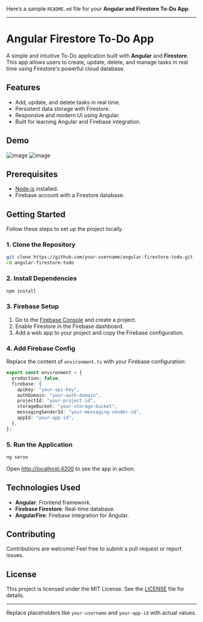 Here’s a sample `README.md` file for your **Angular and Firestore To-Do App**:

---

# Angular Firestore To-Do App

A simple and intuitive To-Do application built with **Angular** and **Firestore**. This app allows users to create, update, delete, and manage tasks in real time using Firestore's powerful cloud database.

## Features
- Add, update, and delete tasks in real time.
- Persistent data storage with Firestore.
- Responsive and modern UI using Angular.
- Built for learning Angular and Firebase integration.

## Demo
![image](https://github.com/user-attachments/assets/3add1e33-b498-475e-8547-f50140892d63)
![image](https://github.com/user-attachments/assets/299c7072-faaa-4118-a641-d8bf51186c49)


## Prerequisites
- [Node.js](https://nodejs.org/) installed.
- Firebase account with a Firestore database.

## Getting Started
Follow these steps to set up the project locally.

### 1. Clone the Repository
```bash
git clone https://github.com/your-username/angular-firestore-todo.git
cd angular-firestore-todo
```

### 2. Install Dependencies
```bash
npm install
```

### 3. Firebase Setup
1. Go to the [Firebase Console](https://console.firebase.google.com/) and create a project.
2. Enable Firestore in the Firebase dashboard.
3. Add a web app to your project and copy the Firebase configuration.

### 4. Add Firebase Config
Replace the content of `environment.ts` with your Firebase configuration:
```typescript
export const environment = {
  production: false,
  firebase: {
    apiKey: "your-api-key",
    authDomain: "your-auth-domain",
    projectId: "your-project-id",
    storageBucket: "your-storage-bucket",
    messagingSenderId: "your-messaging-sender-id",
    appId: "your-app-id",
  },
};
```

### 5. Run the Application
```bash
ng serve
```
Open [http://localhost:4200](http://localhost:4200) to see the app in action.

## Technologies Used
- **Angular**: Frontend framework.
- **Firebase Firestore**: Real-time database.
- **AngularFire**: Firebase integration for Angular.

## Contributing
Contributions are welcome! Feel free to submit a pull request or report issues.

## License
This project is licensed under the MIT License. See the [LICENSE](LICENSE) file for details.

---

Replace placeholders like `your-username` and `your-app-id` with actual values.
